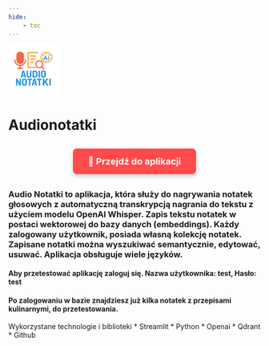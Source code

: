 ```yaml
---
hide:
    - toc
---
```

<img src="audioPL.png" width=100>

# Audionotatki

<div style="text-align: center; margin: 30px 0;">
    <a href="https://nagraj.streamlit.app/" 
       target="_blank" 
       rel="noopener noreferrer"
       style="display: inline-block; 
              background-color: #ff4b4b; 
              color: white; 
              padding: 15px 30px; 
              text-decoration: none; 
              border-radius: 8px; 
              font-size: 18px; 
              font-weight: bold;
              box-shadow: 0 4px 8px rgba(0,0,0,0.2);
              transition: all 0.3s ease;">
        🔗 Przejdź do aplikacji
    </a>
</div>

### Audio Notatki to aplikacja, która służy do nagrywania notatek głosowych z automatyczną transkrypcją nagrania do tekstu z użyciem modelu OpenAI Whisper. Zapis tekstu notatek w postaci wektorowej do bazy danych (embeddings). Każdy zalogowany użytkownik, posiada własną kolekcję notatek. Zapisane notatki można wyszukiwać semantycznie, edytować, usuwać. Aplikacja obsługuje wiele języków.

#### Aby przetestować aplikację zaloguj się. Nazwa użytkownika: test, Hasło: test
#### Po zalogowaniu w bazie znajdziesz już kilka notatek z przepisami kulinarnymi, do przetestowania.

<div class="grid" markdown>
    Wykorzystane technologie i biblioteki
    * Streamlit
    * Python
    * Openai
    * Qdrant
    * Github    
</div>